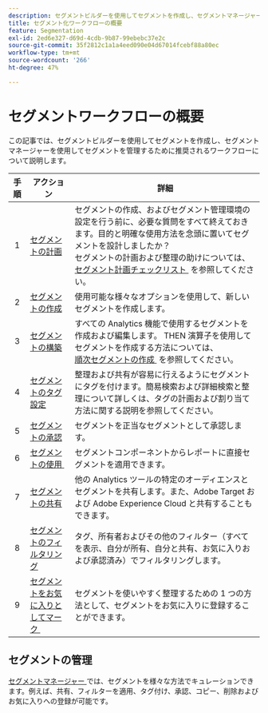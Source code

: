```yaml
---
description: セグメントビルダーを使用してセグメントを作成し、セグメントマネージャーで管理する際に推奨されるワークフローについて説明します。
title: セグメント化ワークフローの概要
feature: Segmentation
exl-id: 2ed6e327-d69d-4cdb-9b87-99ebebc37e2c
source-git-commit: 35f2812c1a1a4eed090e04d67014fcebf88a80ec
workflow-type: tm+mt
source-wordcount: '266'
ht-degree: 47%

---
```


# セグメントワークフローの概要

この記事では、セグメントビルダーを使用してセグメントを作成し、セグメントマネージャーを使用してセグメントを管理するために推奨されるワークフローについて説明します。


| 手順 | アクション | 詳細 |
|:--:|---|---|
| 1 | [セグメントの計画](/help/components/segmentation/segmentation-workflow/seg-plan.md) | セグメントの作成、およびセグメント管理環境の設定を行う前に、必要な質問をすべて終えておきます。目的と明確な使用方法を念頭に置いてセグメントを設計しましたか？<br/> セグメントの計画および整理の助けについては、[&#x200B; セグメント計画チェックリスト &#x200B;](seg-plan.md) を参照してください。 |
| 2 | [セグメントの作成](seg-create.md) | 使用可能な様々なオプションを使用して、新しいセグメントを作成します。 |
| 3 | [セグメントの構築](/help/components/segmentation/segmentation-workflow/seg-build.md) | すべての Analytics 機能で使用するセグメントを作成および編集します。 THEN 演算子を使用してセグメントを作成する方法については、<br/>[&#x200B; 順次セグメントの作成 &#x200B;](/help/components/segmentation/segmentation-workflow/seg-sequential-build.md) を参照してください。 |
| 4 | [セグメントのタグ設定](/help/components/segmentation/segmentation-workflow/seg-tag.md) | 整理および共有が容易に行えるようにセグメントにタグを付けます。簡易検索および詳細検索と整理について詳しくは、タグの計画および割り当て方法に関する説明を参照してください。 |
| 5 | [セグメントの承認](/help/components/segmentation/segmentation-workflow/seg-approve.md) | セグメントを正当なセグメントとして承認します。 |
| 6 | [&#x200B; セグメントの使用 &#x200B;](/help/components/segmentation/segmentation-workflow/t-seg-apply.md) | セグメントコンポーネントからレポートに直接セグメントを適用できます。 |
| 7 | [セグメントの共有](/help/components/segmentation/segmentation-workflow/t-seg-share.md) | 他の Analytics ツールの特定のオーディエンスとセグメントを共有します。また、Adobe Target および Adobe Experience Cloud と共有することもできます。 |
| 8 | [セグメントのフィルタリング](/help/components/segmentation/segmentation-workflow/t-seg-filter.md) | タグ、所有者およびその他のフィルター（すべてを表示、自分が所有、自分と共有、お気に入りおよび承認済み）でフィルタリングします。 |
| 9 | [&#x200B; セグメントをお気に入りとしてマーク &#x200B;](/help/components/segmentation/segmentation-workflow/t-seg-favorite.md) | セグメントを使いやすく整理するための 1 つの方法として、セグメントをお気に入りに登録することができます。 |

## セグメントの管理

[&#x200B; セグメントマネージャー &#x200B;](/help/components/segmentation/segmentation-workflow/seg-manage.md) では、セグメントを様々な方法でキュレーションできます。例えば、共有、フィルターを適用、タグ付け、承認、コピー、削除およびお気に入りへの登録が可能です。
